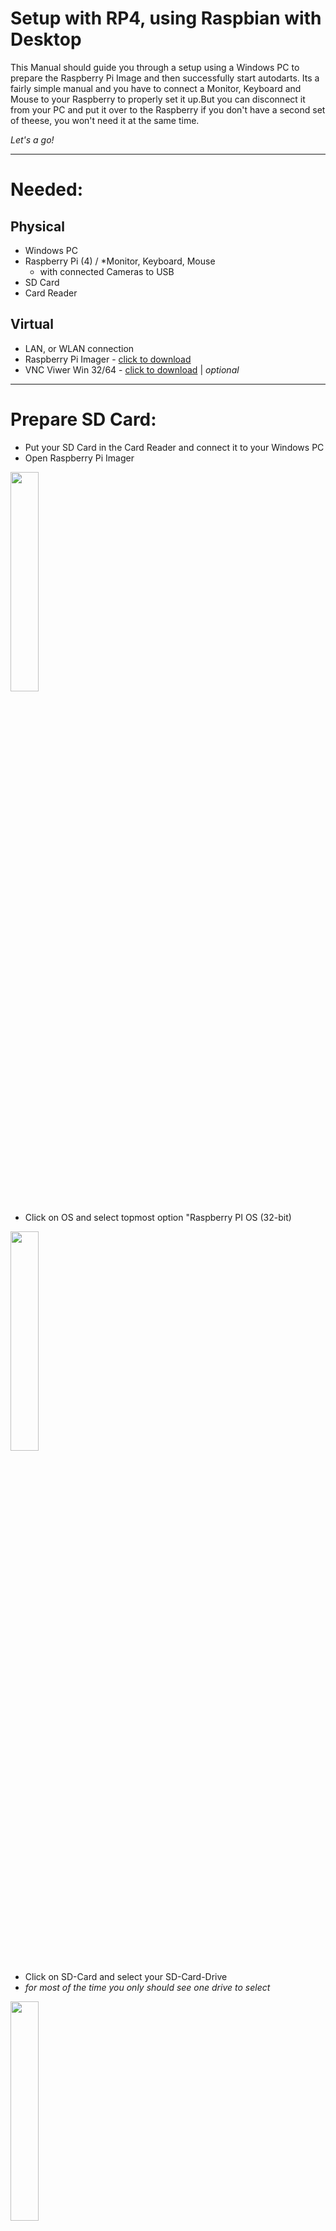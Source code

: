 # Setup with RP4, using Raspbian with Desktop

This Manual should guide you through a setup using a Windows PC to prepare the Raspberry Pi Image and then successfully start autodarts.
Its a fairly simple manual and you have to connect a Monitor, Keyboard and Mouse to your Raspberry to properly set it up.But you can disconnect it from your PC and put it over to the Raspberry if you don't have a second set of theese, you won't need it at the same time.

*Let's a go!*

___

# Needed:

## Physical
- Windows PC
- Raspberry Pi (4)  / *Monitor, Keyboard, Mouse
  - with connected Cameras to USB
- SD Card
- Card Reader

## Virtual
- LAN, or WLAN connection
- Raspberry Pi Imager - [click to download](https://downloads.raspberrypi.org/imager/imager_latest.exe)
- VNC Viwer Win 32/64 - [click to download](https://www.realvnc.com/download/file/viewer.files/VNC-Viewer-6.21.1109-Windows.exe) | *optional*

___

# Prepare SD Card:

- Put your SD Card in the Card Reader and connect it to your Windows PC
- Open Raspberry Pi Imager
<img src="images/piimager.jpg" width="30%" height="30%">

- Click on OS and select topmost option "Raspberry PI OS (32-bit)
<img src="images/piimageros.jpg" width="30%" height="30%">

- Click on SD-Card and select your SD-Card-Drive
- *for most of the time you only should see one drive to select*
<img src="images/piimagerdrive.jpg" width="30%" height="30%">

- Hit write!

This takes about 5 minutes, depending on your SD-Card and Card-Reader and if finished should tell you to take out the SD-Card
<img src="images/piimagefinished.jpg" width="30%" height="30%">

- Now you can insert it to your Raspberry Pi and fire it up.

___

# Prepare Linux Desktop:

- When your Raspberry Pi has started its greeting you with a friendly Setup-Wizard

<img src="images/piwiz.jpg" width="30%" height="30%">

- Make your way through this wizard and select your Wifi-Connection. Updates are not Mandatory at this point, as it would take some time and is not needed.
- Also you CAN change your Password, but unless you are sure how to use Linux and its console i would recommend to leave it as it is.

<img src="images/piwiz.jpg" width="30%" height="30%"> <img src="images/piwizcount.jpg" width="30%" height="30%"> <img src="images/piwizcountpw.jpg" width="30%" height="30%">
<img src="images/piwizwifi.jpg" width="30%" height="30%"> <img src="images/piwizupdate.jpg" width="30%" height="30%">

- After finishing the Setup-Wizard its absolutely mandatory to enable SSH first. This will be your connection to your Windows PC
- For this click on the Raspberry-Menu and got to "Preferences -> Raspberry Pi Configuration"
- In the configuration Window go to the "Interfaces"-Tab and enable SSH and if you like VNC
  - VNC is a virtual Desktop environment to be used with Windows *aka : nice to have feature*

<img src="images/piwizconfig.jpg" width="30%" height="30%"> <img src="images/piwizconfig2.jpg" width="30%" height="30%">

- Now you have finished your Linux and are able to control it from your Windows PC, or you can continue on this Raspberry Desktop
- As this is the Desktop Guide it continues on the Raspberry Pi Desktop

___

## Console work:

- Open up your Console / Command Prompt. Its the black little Button on the Start-Bar
<img src="images/console.jpg" width="30%" height="30%">

- It will open up and show you this prompt (depending on your username, if you had changed while setup)
<img src="images/consolep.jpg" width="30%" height="30%">

### Install OpenCV:
* Thanks to [this Guide](https://lindevs.com/install-precompiled-opencv-on-raspberry-pi/?fbclid=IwAR1sQwRH1FWbewNg4_Aomga-ZBbx3Di25C2mHrVqGTVxwiIKS31R0Pa8q5Y) i just had to copy it. *Shame on me*

- with open console type in, or copy over:

Download the .deb package from releases page of the repository:
```
wget https://github.com/prepkg/opencv-raspberrypi/releases/latest/download/opencv.deb
```
<img src="images/consoleocv1.jpg" width="30%" height="30%">

Execute the following command to install OpenCV:
```
sudo apt install -y ./opencv.deb
```
<img src="images/consoleocv2.jpg" width="30%" height="30%">

We can run opencv_version command to check version of OpenCV:
```
opencv_version
```
<img src="images/consoleocv3.jpg" width="30%" height="30%">

The .deb package is no longer needed, you can remove it:
```
rm -rf opencv.deb
```

- You have successfully installed OpenCV ( Ai - Camera - Future Shit)
- Next step is to install some USB - Utilities

### Install v4l-utils (and get your Camera-ID's):

- Open up your console and enter
```
sudo apt-get install v4l-utils
```
<img src="images/consoleov4l.jpg" width="30%" height="30%">

- after installing this you can list your USB-devices with the following command
```
v4l2-ctl --list-devices
```
<img src="images/consoleov4l2.jpg" width="30%" height="30%">

- Note down the first entry below your 3 cameras
  - In my case it's Video0 / Video 4 / Video2
  - Theese are your Camera ID's for later configuration in Board Manager

___

### Get Autodarts running

- Now your are ready to get the Autodarts - File
- Assuming you get your OK from the developer you should have the Download-Link
  - Otherwise contribute in the Discord Server and call out in the specific Channel that you are ready to go
  - You then will get the Download Link and your User-Credentials (aka: Board-ID and API-Key)
- In the console type follwing command to donwload the File:
```
wget *DOWNLAODLINK*
```
- Then unzip it with the following command:
*Important to change the specific filename if the version Changes!!!*
```
sudo unzip autodarts-0.15.5-pi-armv7l.zip -d /usr/local/bin/
```




